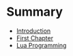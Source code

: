 # Summary

* [Introduction](README.md)
* [First Chapter](chapter1.md)
* [Lua Programming](lua-programming.md)

